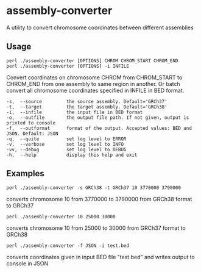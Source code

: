 # assembly-converter
A utility to convert chromosome coordinates between different assemblies

## Usage
    perl ./assembly-converter [OPTIONS] CHROM CHROM_START CHROM_END
    perl ./assembly-converter [OPTIONS] -i INFILE
Convert coordinates on chromosome CHROM from CHROM_START to CHROM_END from one assembly to same region in another.
Or batch convert all chromosome coordinates specified in INFILE in BED format.

    -s,  --source         the source assembly. Default='GRCh37'
    -t,  --target         the target assembly. Default='GRCh38'
    -i,  --infile         the input file in BED format
    -o,  --outfile        the output file path. If not given, output is printed to console
    -f,  --outformat      format of the output. Accepted values: BED and JSON. Default: JSON
    -q,  --quite          set log level to ERROR
    -v,  --verbose        set log level to INFO
    -vv, --debug          set log level to DEBUG
    -h,  --help           display this help and exit

## Examples
    perl ./assembly-converter -s GRCh38 -t GRCh37 10 3770000 3790000
converts chromosome 10 from 3770000 to 3790000 from GRCh38 format to GRCh37

    perl ./assembly-converter 10 25000 30000
converts chromosome 10 from 25000 to 30000 from GRCh37 format to GRCh38

    perl ./assembly-converter -f JSON -i test.bed
converts coordinates given in input BED file "test.bed" and writes output to console in JSON
